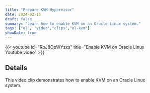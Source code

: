 ```yaml
---
title: "Prepare KVM Hypervisor"
date: 2024-02-16
draft: false
summary: "Learn how to enable KVM on an Oracle Linux system."
tags: ["ol", "video","clips","ol-kvm"]
showDate: true
---
```


{{< youtube id="RbJ8OpWYzxs" title="Enable KVM on Oracle Linux Youtube video" >}}

## Details

This video clip demonstrates how to enable KVM on an Oracle Linux system.
